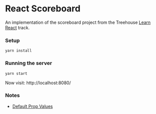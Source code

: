 # React Scoreboard

An implementation of the scoreboard project from the Treehouse [Learn React](https://teamtreehouse.com/tracks/learn-react) track.

### Setup

```
yarn install
```

### Running the server
```
yarn start
```

Now visit: http://localhost:8080/

### Notes

* [Default Prop Values](https://facebook.github.io/react/docs/reusable-components.html#default-prop-values)

